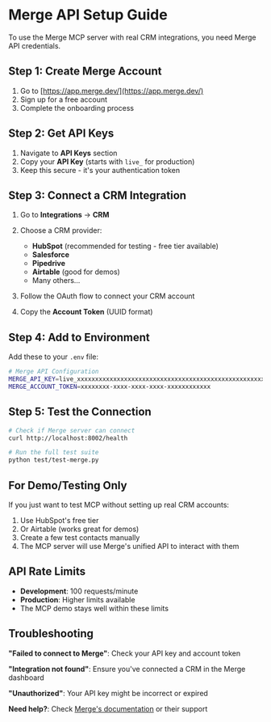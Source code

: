 # Merge API Setup Guide

To use the Merge MCP server with real CRM integrations, you need Merge API credentials.

## Step 1: Create Merge Account

1. Go to [https://app.merge.dev/](https://app.merge.dev/)
2. Sign up for a free account
3. Complete the onboarding process

## Step 2: Get API Keys

1. Navigate to **API Keys** section
2. Copy your **API Key** (starts with `live_` for production)
3. Keep this secure - it's your authentication token

## Step 3: Connect a CRM Integration

1. Go to **Integrations** → **CRM**
2. Choose a CRM provider:
   - **HubSpot** (recommended for testing - free tier available)
   - **Salesforce** 
   - **Pipedrive**
   - **Airtable** (good for demos)
   - Many others...

3. Follow the OAuth flow to connect your CRM account
4. Copy the **Account Token** (UUID format)

## Step 4: Add to Environment

Add these to your `.env` file:

```bash
# Merge API Configuration
MERGE_API_KEY=live_xxxxxxxxxxxxxxxxxxxxxxxxxxxxxxxxxxxxxxxxxxxxxxxxxxxxxxxxxxxxxxxx
MERGE_ACCOUNT_TOKEN=xxxxxxxx-xxxx-xxxx-xxxx-xxxxxxxxxxxx
```

## Step 5: Test the Connection

```bash
# Check if Merge server can connect
curl http://localhost:8002/health

# Run the full test suite
python test/test-merge.py
```

## For Demo/Testing Only

If you just want to test MCP without setting up real CRM accounts:

1. Use HubSpot's free tier
2. Or Airtable (works great for demos)
3. Create a few test contacts manually
4. The MCP server will use Merge's unified API to interact with them

## API Rate Limits

- **Development**: 100 requests/minute
- **Production**: Higher limits available
- The MCP demo stays well within these limits

## Troubleshooting

**"Failed to connect to Merge"**: Check your API key and account token

**"Integration not found"**: Ensure you've connected a CRM in the Merge dashboard

**"Unauthorized"**: Your API key might be incorrect or expired

**Need help?**: Check [Merge's documentation](https://docs.merge.dev/) or their support
